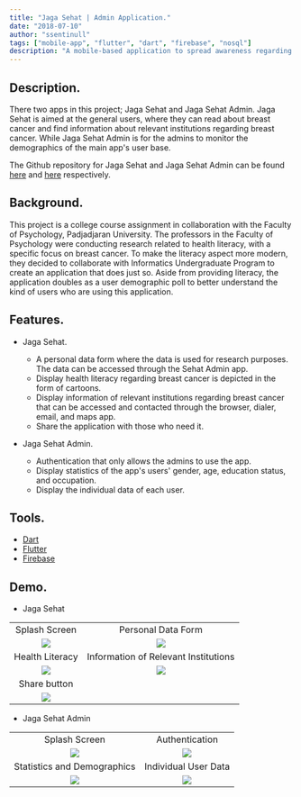 ```yaml
---
title: "Jaga Sehat | Admin Application."
date: "2018-07-10"
author: "ssentinull"
tags: ["mobile-app", "flutter", "dart", "firebase", "nosql"]
description: "A mobile-based application to spread awareness regarding breast cancer through health literacy."
---
```


## Description.

There two apps in this project; Jaga Sehat and Jaga Sehat Admin. Jaga Sehat is aimed at the general users, where they can read about breast cancer and find information about relevant institutions regarding breast cancer. While Jaga Sehat Admin is for the admins to monitor the demographics of the main app's user base.

The Github repository for Jaga Sehat and Jaga Sehat Admin can be found [here](https://github.com/ssentinull/jaga-sehat) and [here](https://github.com/ssentinull/jaga-sehat-admin) respectively.

## Background.

This project is a college course assignment in collaboration with the Faculty of Psychology, Padjadjaran University. The professors in the Faculty of Psychology were conducting research related to health literacy, with a specific focus on breast cancer. To make the literacy aspect more modern, they decided to collaborate with Informatics Undergraduate Program to create an application that does just so. Aside from providing literacy, the application doubles as a user demographic poll to better understand the kind of users who are using this application.

## Features.

- Jaga Sehat.

  - A personal data form where the data is used for research purposes. The data can be accessed through the Sehat Admin app.
  - Display health literacy regarding breast cancer is depicted in the form of cartoons.
  - Display information of relevant institutions regarding breast cancer that can be accessed and contacted through the browser, dialer, email, and maps app.
  - Share the application with those who need it.

- Jaga Sehat Admin.

  - Authentication that only allows the admins to use the app.
  - Display statistics of the app's users' gender, age, education status, and occupation.
  - Display the individual data of each user.

## Tools.

- [Dart](https://dart.dev/)
- [Flutter](https://flutter.dev/)
- [Firebase](https://firebase.google.com/)

## Demo.

- Jaga Sehat

|                                                                 |                                                                 |
| :-------------------------------------------------------------: | :-------------------------------------------------------------: |
|                          Splash Screen                          |                       Personal Data Form                        |
| ![](https://media.giphy.com/media/wU1uH5wyPlPe5za9Bb/giphy.gif) | ![](https://media.giphy.com/media/tq2q70AhidXaq1r8R9/giphy.gif) |
|                         Health Literacy                         |              Information of Relevant Institutions               |
| ![](https://media.giphy.com/media/jCgMogZs3UlI6wnBXE/giphy.gif) | ![](https://media.giphy.com/media/k2CWCSlnQGsiBDffJ6/giphy.gif) |
|                          Share button                           |
| ![](https://media.giphy.com/media/2iN6hHJZf4Rb4KALAK/giphy.gif) |

- Jaga Sehat Admin

|                                                                 |                                                                 |
| :-------------------------------------------------------------: | :-------------------------------------------------------------: |
|                          Splash Screen                          |                         Authentication                          |
| ![](https://media.giphy.com/media/wBZ1CXyARUEbCXJmw3/giphy.gif) | ![](https://media.giphy.com/media/IWqcIuWZw6M3uRIPq6/giphy.gif) |
|                   Statistics and Demographics                   |                      Individual User Data                       |
| ![](https://media.giphy.com/media/7WTabo5v18or5UHnjA/giphy.gif) | ![](https://media.giphy.com/media/PDLhKL6WyMKsuT0pde/giphy.gif) |
